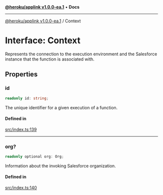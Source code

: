 [**@heroku/applink v1.0.0-ea.1**](../README.md) • **Docs**

***

[@heroku/applink v1.0.0-ea.1](../README.md) / Context

# Interface: Context

Represents the connection to the execution environment and the Salesforce instance that
the function is associated with.

## Properties

### id

```ts
readonly id: string;
```

The unique identifier for a given execution of a function.

#### Defined in

[src/index.ts:139](https://github.com/heroku/heroku-applink-nodejs/blob/2642d389dda315880ee5a3612d84ccbd71f43b77/src/index.ts#L139)

***

### org?

```ts
readonly optional org: Org;
```

Information about the invoking Salesforce organization.

#### Defined in

[src/index.ts:140](https://github.com/heroku/heroku-applink-nodejs/blob/2642d389dda315880ee5a3612d84ccbd71f43b77/src/index.ts#L140)

